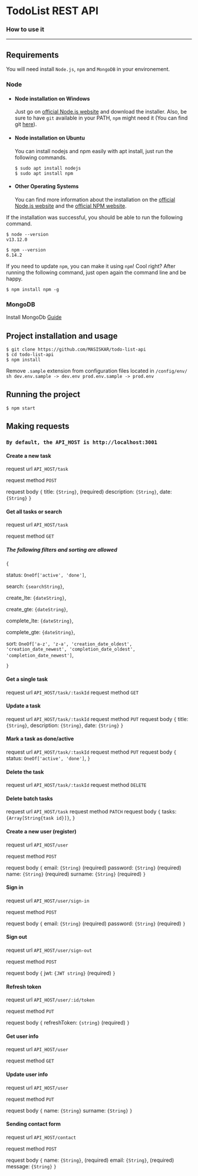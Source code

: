 # TodoList REST API

### How to use it

---
## Requirements

You will need install `Node.js`, `npm` and `MongoDB`  in your environement.

### Node
- #### Node installation on Windows

  Just go on [official Node.js website](https://nodejs.org/) and download the installer.
Also, be sure to have `git` available in your PATH, `npm` might need it (You can find git [here](https://git-scm.com/)).

- #### Node installation on Ubuntu

  You can install nodejs and npm easily with apt install, just run the following commands.

      $ sudo apt install nodejs
      $ sudo apt install npm

- #### Other Operating Systems
  You can find more information about the installation on the [official Node.js website](https://nodejs.org/) and the [official NPM website](https://npmjs.org/).

If the installation was successful, you should be able to run the following command.

    $ node --version
    v13.12.0

    $ npm --version
    6.14.2

If you need to update `npm`, you can make it using `npm`! Cool right? After running the following command, just open again the command line and be happy.

    $ npm install npm -g

### MongoDB
 Install MongoDb [Guide](https://docs.mongodb.com/manual/administration/install-community/)

## Project installation and usage

    $ git clone https://github.com/MASISKAR/todo-list-api
    $ cd todo-list-api
    $ npm install

Remove `.sample` extension from configuration files located in `/config/env/`
    ```sh
    dev.env.sample -> dev.env
    prod.env.sample -> prod.env
    ```

## Running the project

    $ npm start

## Making requests
### ``By default, the API_HOST is http://localhost:3001``

#### Create a new task
request url `API_HOST/task`

request method `POST`

request body 
`{`
title: `{String}`, (required)
description: `{String}`,
date: `{String}`
`}`  
 
 
#### Get all tasks or search
request url `API_HOST/task`

request method `GET`

##### The following filters and sorting are allowed
`{`

   status: `OneOf['active', 'done']`,

   search: `{searchString}`,
    
   create_lte: `{dateString}`,
    
   create_gte: `{dateString}`,
    
   complete_lte: `{dateString}`,
    
   complete_gte: `{dateString}`,
    
   sort: `OneOf['a-z', 'z-a', 'creation_date_oldest', 'creation_date_newest', 'completion_date_oldest', 'completion_date_newest']`,
   
`}`


#### Get a single task
request url `API_HOST/task/:taskId`
request method `GET`

#### Update a task
request url `API_HOST/task/:taskId`
request method `PUT`
request body 
`{`
title: `{String}`,
description: `{String}`,
date: `{String}`
`}`         
    
#### Mark a task as done/active
request url `API_HOST/task/:taskId`
request method `PUT`
request body 
`{`
status: `OneOf['active', 'done']`,
`}`    
    
#### Delete the task
request url `API_HOST/task/:taskId`
request method `DELETE`

#### Delete batch tasks
request url `API_HOST/task`
request method `PATCH`
request body 
`{`
tasks: `{Array[String{task id}]}`,
`}`  

#### Create a new user (register)
request url `API_HOST/user`

request method `POST`

request body 
`{`
email: `{String}` (required)
password: `{String}` (required)
name: `{String}` (required)
surname: `{String}` (required)
`}`  

#### Sign in
request url `API_HOST/user/sign-in`

request method `POST`

request body 
`{`
email: `{String}` (required)
password: `{String}` (required)
`}`  

#### Sign out
request url `API_HOST/user/sign-out`

request method `POST`

request body 
`{`
jwt: `{JWT string}` (required)
`}`  

#### Refresh token
request url `API_HOST/user/:id/token`

request method `PUT`

request body
`{`
refreshToken: `{string}` (required)
`}`

#### Get user info
request url `API_HOST/user`

request method `GET`

#### Update user info
request url `API_HOST/user`

request method `PUT`

request body 
`{`
name: `{String}`
surname: `{String}`
`}`  


#### Sending contact form
request url `API_HOST/contact`

request method `POST`

request body 
`{`
name: `{String}`, (required)
email: `{String}`, (required)
message: `{String}`
`}`  
